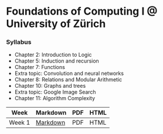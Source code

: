 # Foundations of Computing I @ University of Zürich

### Syllabus

- Chapter 2: Introduction to Logic
- Chapter 5: Induction and recursion
- Chapter 7: Functions
- Extra topic: Convolution and neural networks
- Chapter 8: Relations and Modular Arithmetic
- Chapter 10: Graphs and trees
- Extra topic: Google Image Search
- Chapter 11: Algorithm Complexity

| Week   | Markdown                             | PDF | HTML |
| ------ | ------------------------------------ | --- | ---- |
| Week 1 | [Markdown]("/master/week1/week1.md") | PDF | HTML |